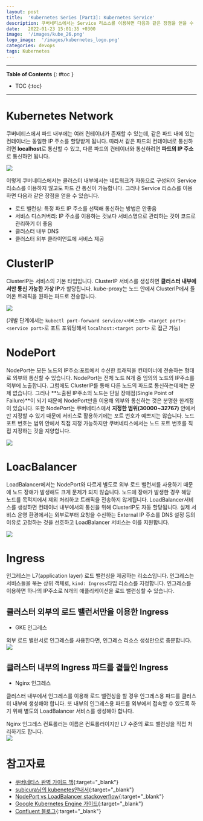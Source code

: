 ```yaml
---
layout: post
title:  'Kubernetes Series [Part3]: Kubernetes Service'
description: 쿠버네티스에서는 Service 리소스를 이용하면 다음과 같은 장점을 얻을 수 있습니다. 
date:   2022-01-23 15:01:35 +0300
image:  '/images/kube_26.png'
logo_image:  '/images/kubernetes_logo.png'
categories: devops
tags: Kubernetes
---
```


---
**Table of Contents**
{: #toc }
*  TOC
{:toc}

---

# Kubernetes Network  
쿠버네티스에서 파드 내부에는 여러 컨테이너가 존재할 수 있는데, 같은 파드 내에 있는 컨테이너는 동일한 IP 주소를 할당받게 됩니다. 따라서 같은 파드의 컨테이너로 통신하려면 **localhost**로 통신할 수 있고, 다른 파드의 컨테이너와 통신하려면 **파드의 IP 주소**로 통신하면 됩니다.  

![](../../images/kube_25.png)  

이렇게 쿠버네티스에서는 클러스터 내부에서는 네트워크가 자동으로 구성되어 Service 리소스를 이용하지 않고도 파드 간 통신이 가능합니다. 그러나 Service 리소스를 이용하면 다음과 같은 장점을 얻을 수 있습니다.  

- 로드 밸런싱: 특정 파드 IP 주소를 선택해 통신하는 방법은 안좋음
- 서비스 디스커버리: IP 주소를 이용하는 것보다 서비스명으로 관리하는 것이 코드로 관리하기 더 좋음
- 클러스터 내부 DNS
- 클러스터 외부 클라이언트에 서비스 제공

# ClusterIP
ClusterIP는 서비스의 기본 타입입니다. ClusterIP 서비스를 생성하면 **클러스터 내부에서만 통신 가능한 가상 IP**가 할당됩니다. kube-proxy는 노드 안에서 ClusterIP에서 들어온 트래픽을 원하는 파드로 전송합니다.  

![](../../images/kube_clusterip.png)

(개발 단계에서는 `kubectl port-forward service/<서비스명> <target port>:<service port>`로 포트 포워딩해서 `localhost:<target port>` 로 접근 가능)

# NodePort  
NodePort는 모든 노드의 IP주소:포트에서 수신한 트래픽을 컨테이너에 전송하는 형태로 외부와 통신할 수 있습니다. NodePort는 전체 노드 N개 중 임의의 노드의 IP주소를 외부에 노출합니다. 그럼에도 ClusterIP를 통해 다른 노드의 파드로 통신하는데에는 문제 없습니다. 그러나 **노출된 IP주소의 노드는 단일 장애점(Single Point of Failure)**이 되기 때문에 NodePort만을 이용해 외부와 통신하는 것은 분명한 한계점이 있습니다. 또한 NodePort는 쿠버네티스에서 **지정한 범위(30000~32767)** 안에서만 지정할 수 있기 때문에 서비스로 활용하기에는 포트 번호가 예쁘지는 않습니다. 노드 포트 번호는 범위 안에서 직접 지정 가능하지만 쿠버네티스에서는 노드 포트 번호를 직접 지정하는 것을 지양합니다.  

![](/images/kube_node_port.png)

# LoacBalancer  
LoadBalancer에서는 NodePort와 다르게 별도로 외부 로드 밸런서를 사용하기 때문에 노드 장애가 발생해도 크게 문제가 되지 않습니다. 노드에 장애가 발생한 경우 해당 노드를 목적지에서 제외 처리하고 트래픽을 전송하지 않게됩니다. LoadBalancer서비스를 생성하면 컨테이너 내부에서의 통신을 위해 ClusterIP도 자동 할당됩니다. 실제 서비스 운영 환경에서는 외부로부터 요청을 수신하는 External IP 주소를 DNS 설정 등의 이유로 고정하는 것을 선호하고 LoadBalancer 서비스는 이를 지원합니다.  

![](/images/kube_load_balancer.png)
 
# Ingress
인그레스는 L7(application layer) 로드 밸런싱을 제공하는 리소스입니다. 인그레스는 서비스들을 묶는 상위 객체로, `kind: Ingress`타입 리소스를 지정합니다. 인그레스를 이용하면 하나의 IP주소로 N개의 애플리케이션을 로드 밸런싱할 수 있습니다.  
## 클러스터 외부의 로드 밸런서만을 이용한 Ingress
- GKE 인그레스  

외부 로드 밸런서로 인그레스를 사용한다면, 인그레스 리소스 생성만으로 충분합니다.  
![](../../images/kube_ingress.png)
## 클러스터 내부의 Ingress 파드를 곁들인 Ingress
- Nginx 인그레스  
 
클러스터 내부에서 인그레스를 이용해 로드 밸런싱을 할 경우 인그레스용 파드를 클러스터 내부에 생성해야 합니다. 또 내부의 인그레스용 파드를 외부에서 접속할 수 있도록 하기 위해 별도의 LoadBalancer 서비스를 생성해야 합니다.  

Nginx 인그레스 컨트롤러는 이름은 컨트롤러이지만 L7 수준의 로드 밸런싱을 직접 처리하기도 합니다.  
![](../../images/kube_30.png)

# 참고자료
- [쿠버네티스 완벽 가이드 책](http://www.kyobobook.co.kr/product/detailViewKor.laf?ejkGb=KOR&mallGb=KOR&barcode=9791165216283){:target="_blank"}  
- [subicura님의 kubenetes안내서](https://subicura.com/k8s/guide/){:target="_blank"}
- [NodePort vs LoadBalancer stackoverflow](https://stackoverflow.com/questions/65887993/when-to-choose-loadbalancer-over-nodeport-service-typeor-vice-versa-in-kub){:target="_blank"}  
- [Google Kubernetes Engine 가이드](https://cloud.google.com/kubernetes-engine/docs/concepts/network-overview){:target="_blank"}  
- [Confluent 블로그](https://www.confluent.io/blog/kafka-listeners-explained/){:target="_blank"} 